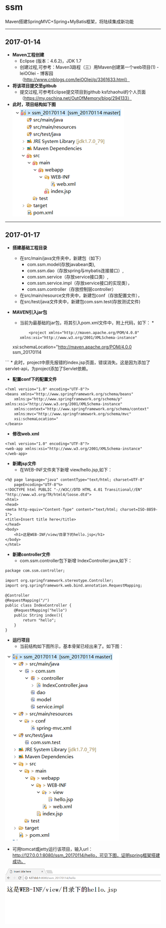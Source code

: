 # ssm
Maven搭建SpringMVC+Spring+MyBatis框架，将陆续集成新功能

---
## 2017-01-14
- **Maven工程创建**
    * Eclipse (版本：4.6.2)，JDK 1.7
    * 创建过程,可参考：Maven3路程（三）用Maven创建第一个web项目(1) - leiOOlei - 博客园（http://www.cnblogs.com/leiOOlei/p/3361633.html）
- **将该项目提交至gitbub**
    * 提交过程,可参考Eclipse提交项目到github ksfzhaohui的个人页面（https://my.oschina.net/OutOfMemory/blog/294133）
- **此时，项目结构如下图**
![](https://raw.githubusercontent.com/jiangcaijun/pictureAsset/HEAD/src/ssm_20170114/2017-01-16_104235.png)

---
## 2017-01-17

- **搭建基础工程目录**
    * 在src/main/java文件夹中，新建包（如下）
      * com.ssm.model(存放javabean类),
      * com.ssm.dao（存放spring与mybatis连接接口）,
      * com.ssm.service（存放service接口类）,
      * com.ssm.service.impl（存放service接口的实现类），
      * com.ssm.controller（存放控制层controller）
    * 在src/main/resource文件夹中，新建包conf（存放配置文件），
    * 在src/test/java文件夹中，新建包com.ssm.test(存放测试文件)

- **MAVEN引入jar包**
	* 当前为最基础的jar包，将其引入pom.xml文件中，附上代码，如下：
		* 
		```
			<project xmlns="http://maven.apache.org/POM/4.0.0" xmlns:xsi="http://www.w3.org/2001/XMLSchema-instance"
	xsi:schemaLocation="http://maven.apache.org/POM/4.0.0 
	<build>
		<finalName>ssm_20170114</finalName>
	</build>
</project>
		```
	* 此时，project中原先报错的index.jsp页面，错误消失。这是因为添加了servlet-api，为project添加了Servlet依赖。

- **配置conf下的配置文件**

```
<?xml version="1.0" encoding="UTF-8"?>
<beans xmlns="http://www.springframework.org/schema/beans"
	xmlns:p="http://www.springframework.org/schema/p" xmlns:xsi="http://www.w3.org/2001/XMLSchema-instance"
	xmlns:context="http://www.springframework.org/schema/context"
	xmlns:mvc="http://www.springframework.org/schema/mvc"
	xsi:schemaLocation="
</beans>
```
- **修改web.xml**

```
<?xml version="1.0" encoding="UTF-8"?>
<web-app xmlns:xsi="http://www.w3.org/2001/XMLSchema-instance"
</web-app>
```

- **新建jsp文件**
	* 在WEB-INF文件夹下新增 view/hello.jsp,如下：
```
<%@ page language="java" contentType="text/html; charset=UTF-8"
	pageEncoding="UTF-8"%>
<!DOCTYPE html PUBLIC "-//W3C//DTD HTML 4.01 Transitional//EN" "http://www.w3.org/TR/html4/loose.dtd">
<html>
<head>
<meta http-equiv="Content-Type" content="text/html; charset=ISO-8859-1">
<title>Insert title here</title>
</head>
<body>
	<h1>这是WEB-INF/view/目录下的hello.jsp</h1>
</body>
</html>
```

- **新建controller文件**
	* com.ssm.controller包下新增 IndexController.java,如下：

```
package com.ssm.controller;

import org.springframework.stereotype.Controller;
import org.springframework.web.bind.annotation.RequestMapping;

@Controller
@RequestMapping("/")
public class IndexController {
	@RequestMapping("hello")
	public String index(){
		return "hello";
	}
}
```

- **运行项目**
  * 当前结构如下图所示，基本骨架已经出来了。如下图：
  
![](https://raw.githubusercontent.com/jiangcaijun/pictureAsset/HEAD/src/ssm_20170114/2017-01-18_004214.png)
 * 可用tomcat或jetty运行该项目，输入url：http://127.0.0.1:8080/ssm_20170114/hello，可见下图，证明spring框架搭建成功。
 
![](https://raw.githubusercontent.com/jiangcaijun/pictureAsset/HEAD/src/ssm_20170114/2017-01-18_004028.png)
